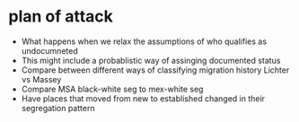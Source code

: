 # plan of attack  
 - What happens when we relax the assumptions of who qualifies as undocumneted  
 - This might include a probablistic way of assinging documented status  
 - Compare between different ways of classifying migration history Lichter vs Massey  
 - Compare MSA black-white seg to mex-white seg  
 - Have places that moved from new to established changed in their segregation pattern  

